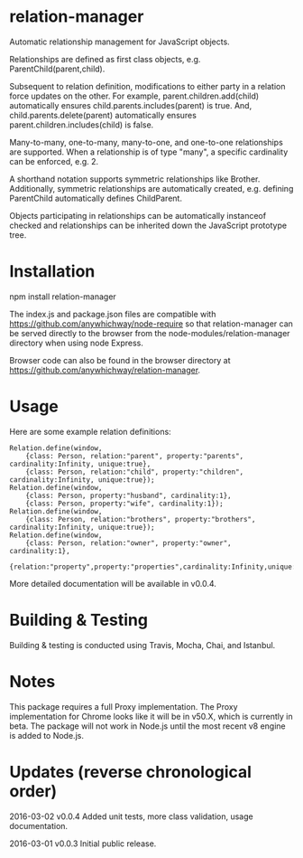 # relation-manager

Automatic relationship management for JavaScript objects.

Relationships are defined as first class objects, e.g. ParentChild(parent,child).

Subsequent to relation definition, modifications to either party in a relation force updates on the other. For example, parent.children.add(child) automatically ensures child.parents.includes(parent) is true. And, child.parents.delete(parent) automatically ensures parent.children.includes(child) is false.

Many-to-many, one-to-many, many-to-one, and one-to-one relationships are supported. When a relationship is of type "many", a specific cardinality can be enforced, e.g. 2. 

A shorthand notation supports symmetric relationships like Brother. Additionally, symmetric relationships are automatically created, e.g. defining ParentChild automatically defines ChildParent.

Objects participating in relationships can be automatically instanceof checked and relationships can be inherited down the JavaScript prototype tree.

# Installation

npm install relation-manager

The index.js and package.json files are compatible with https://github.com/anywhichway/node-require so that relation-manager can be served directly to the browser from the node-modules/relation-manager directory when using node Express.

Browser code can also be found in the browser directory at https://github.com/anywhichway/relation-manager.

# Usage

Here are some example relation definitions:

```
Relation.define(window,
	{class: Person, relation:"parent", property:"parents", cardinality:Infinity, unique:true},
	{class: Person, relation:"child", property:"children", cardinality:Infinity, unique:true});
Relation.define(window,
	{class: Person, property:"husband", cardinality:1},
	{class: Person, property:"wife", cardinality:1});
Relation.define(window,
	{class: Person, relation:"brothers", property:"brothers", cardinality:Infinity, unique:true});
Relation.define(window,
	{class: Person, relation:"owner", property:"owner", cardinality:1},
	{relation:"property",property:"properties",cardinality:Infinity,unique:true});
```

More detailed documentation will be available in v0.0.4.

# Building & Testing

Building & testing is conducted using Travis, Mocha, Chai, and Istanbul.

# Notes

This package requires a full Proxy implementation. The Proxy implementation for Chrome looks like it will be in v50.X, which is currently in beta. The package will not work in Node.js
until the most recent v8 engine is added to Node.js.

# Updates (reverse chronological order)

2016-03-02 v0.0.4 Added unit tests, more class validation, usage documentation.

2016-03-01 v0.0.3 Initial public release.